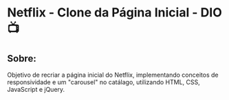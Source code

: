# Netflix - Clone da Página Inicial - DIO :tv:





## Sobre:

Objetivo de recriar a página inicial do Netflix, implementando conceitos de responsividade e  um "carousel" no catálago, utilizando HTML, CSS, JavaScript e jQuery.

